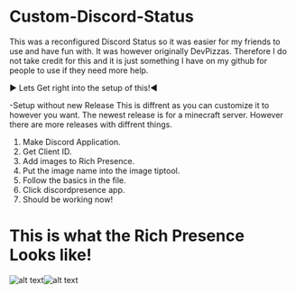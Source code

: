 # Custom-Discord-Status
This was a reconfigured Discord Status so it was easier for my friends to use and have fun with. It was however originally DevPizzas. Therefore I do not take credit for this and it is just something I have on my github for people to use if they need more help.

► Lets Get right into the setup of this!◄

-Setup without new Release
This is diffrent as you can customize it to however you want. The newest release is for a minecraft server. However there are more releases with diffrent things.
1. Make Discord Application.
2. Get Client ID.
3. Add images to Rich Presence.
4. Put the image name into the image tiptool.
5. Follow the basics in the file.
6. Click discordpresence app.
7. Should be working now!

# This is what the Rich Presence Looks like!
![alt text](https://make-america.great-aga.in/f40vrcL25f.png)![alt text](https://make-america.great-aga.in/QGNfXXOK7S.png)

